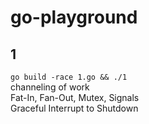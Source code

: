 # go-playground

## 1
`go build -race 1.go && ./1`  
channeling of work  
Fat-In, Fan-Out, Mutex, Signals  
Graceful Interrupt to Shutdown   

